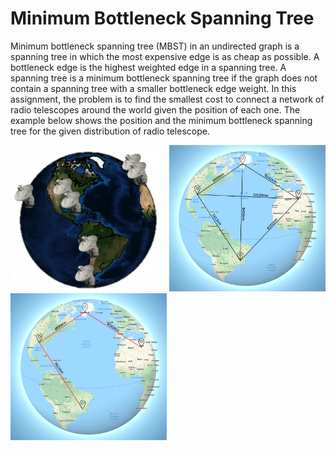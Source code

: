 # Minimum Bottleneck Spanning Tree

Minimum bottleneck spanning tree (MBST) in an undirected graph is a spanning tree in which the most expensive edge is as cheap as possible. A bottleneck edge is the highest weighted edge in a spanning tree. A spanning tree is a minimum bottleneck spanning tree if the graph does not contain a spanning tree with a smaller bottleneck edge weight. In this assignment, the problem is to find the smallest cost to connect a network of radio telescopes around the world given the position of each one. The example below shows the position and the minimum bottleneck spanning tree for the given distribution of radio telescope.

<img src="./doc/globo.png" alt="radio telescope positions" width="250px"> <img src="./doc/globo_paths.png" alt="radio telescope positions" width="250px"> <img src="./doc/globo_paths2.png" alt="radio telescope positions" width="250px">
